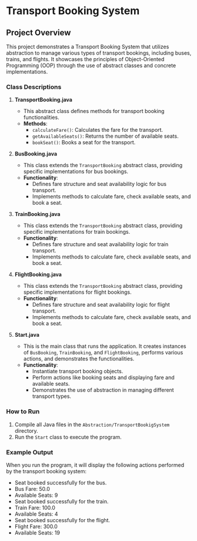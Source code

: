 # Transport Booking System

## Project Overview
This project demonstrates a Transport Booking System that utilizes abstraction to manage various types of transport bookings, including buses, trains, and flights. It showcases the principles of Object-Oriented Programming (OOP) through the use of abstract classes and concrete implementations.

### Class Descriptions

1. **TransportBooking.java**
   - This abstract class defines methods for transport booking functionalities.
   - **Methods**:
     - `calculateFare()`: Calculates the fare for the transport.
     - `getAvailableSeats()`: Returns the number of available seats.
     - `bookSeat()`: Books a seat for the transport.

2. **BusBooking.java**
   - This class extends the `TransportBooking` abstract class, providing specific implementations for bus bookings.
   - **Functionality**:
     - Defines fare structure and seat availability logic for bus transport.
     - Implements methods to calculate fare, check available seats, and book a seat.

3. **TrainBooking.java**
   - This class extends the `TransportBooking` abstract class, providing specific implementations for train bookings.
   - **Functionality**:
     - Defines fare structure and seat availability logic for train transport.
     - Implements methods to calculate fare, check available seats, and book a seat.

4. **FlightBooking.java**
   - This class extends the `TransportBooking` abstract class, providing specific implementations for flight bookings.
   - **Functionality**:
     - Defines fare structure and seat availability logic for flight transport.
     - Implements methods to calculate fare, check available seats, and book a seat.

5. **Start.java**
   - This is the main class that runs the application. It creates instances of `BusBooking`, `TrainBooking`, and `FlightBooking`, performs various actions, and demonstrates the functionalities.
   - **Functionality**:
     - Instantiate transport booking objects.
     - Perform actions like booking seats and displaying fare and available seats.
     - Demonstrates the use of abstraction in managing different transport types.

### How to Run
1. Compile all Java files in the `Abstraction/TransportBookigSystem` directory.
2. Run the `Start` class to execute the program.

### Example Output
When you run the program, it will display the following actions performed by the transport booking system:
- Seat booked successfully for the bus.
- Bus Fare: 50.0
- Available Seats: 9
- Seat booked successfully for the train.
- Train Fare: 100.0
- Available Seats: 4
- Seat booked successfully for the flight.
- Flight Fare: 300.0
- Available Seats: 19 